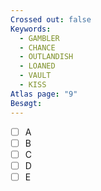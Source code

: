 ```yaml
---
Crossed out: false
Keywords:
  - GAMBLER
  - CHANCE
  - OUTLANDISH
  - LOANED
  - VAULT
  - KISS
Atlas page: "9"
Besøgt:
---
```

- [ ] A
- [ ] B
- [ ] C
- [ ] D
- [ ] E
